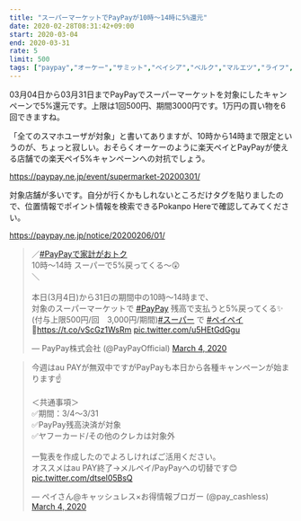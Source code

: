 ```yaml
---
title: "スーパーマーケットでPayPayが10時〜14時に5%還元"
date: 2020-02-28T08:31:42+09:00
start: 2020-03-04
end: 2020-03-31
rate: 5
limit: 500
tags: ["paypay","オーケー","サミット","ベイシア","ベルク","マルエツ","ライフ","東急ストア"]
---
```


03月04日から03月31日までPayPayでスーパーマーケットを対象にしたキャンペーンで5%還元です。上限は1回500円、期間3000円です。1万円の買い物を6回できますね。

「全てのスマホユーザが対象」と書いてありますが、10時から14時まで限定というのが、ちょっと寂しい。おそらくオーケーのように楽天ペイとPayPayが使える店舗での楽天ペイ5%キャンペーンへの対抗でしょう。

https://paypay.ne.jp/event/supermarket-20200301/

対象店舗が多いです。自分が行くかもしれないところだけタグを貼りましたので、位置情報でポイント情報を検索できるPokanpo Hereで確認してみてください。

https://paypay.ne.jp/notice/20200206/01/

<blockquote class="twitter-tweet"><p lang="ja" dir="ltr">／<a href="https://twitter.com/hashtag/PayPay%E3%81%A7%E5%AE%B6%E8%A8%88%E3%81%8C%E3%81%8A%E3%83%88%E3%82%AF?src=hash&amp;ref_src=twsrc%5Etfw">#PayPayで家計がおトク</a><br>10時～14時 スーパーで5%戻ってくる～😲<br>＼<br><br>本日(3月4日)から31日の期間中の10時～14時まで、<br>対象のスーパーマーケットで <a href="https://twitter.com/hashtag/PayPay?src=hash&amp;ref_src=twsrc%5Etfw">#PayPay</a> 残高で支払うと5%戻ってくる✨<br>(付与上限500円/回　3,000円/期間)<a href="https://twitter.com/hashtag/%E3%82%B9%E3%83%BC%E3%83%91%E3%83%BC?src=hash&amp;ref_src=twsrc%5Etfw">#スーパー</a> で <a href="https://twitter.com/hashtag/%E3%83%9A%E3%82%A4%E3%83%9A%E3%82%A4?src=hash&amp;ref_src=twsrc%5Etfw">#ペイペイ</a> 🎵<a href="https://t.co/vScGz1WsRm">https://t.co/vScGz1WsRm</a> <a href="https://t.co/u5HEtGdGgu">pic.twitter.com/u5HEtGdGgu</a></p>&mdash; PayPay株式会社 (@PayPayOfficial) <a href="https://twitter.com/PayPayOfficial/status/1234992021795815425?ref_src=twsrc%5Etfw">March 4, 2020</a></blockquote> <script async src="https://platform.twitter.com/widgets.js" charset="utf-8"></script>

<blockquote class="twitter-tweet"><p lang="ja" dir="ltr">今週はau PAYが無双中ですがPayPayも本日から各種キャンペーンが始まります☝️<br><br>＜共通事項＞<br>✅期間：3/4～3/31<br>✅PayPay残高決済が対象<br>✅ヤフーカード/その他のクレカは対象外<br><br>一覧表を作成したのでよろしければご活用ください。<br>オススメはau PAY終了→メルペイ/PayPayへの切替です😊 <a href="https://t.co/dtsel05BsQ">pic.twitter.com/dtsel05BsQ</a></p>&mdash; ペイさん@キャッシュレス×お得情報ブロガー (@pay_cashless) <a href="https://twitter.com/pay_cashless/status/1234993718798610433?ref_src=twsrc%5Etfw">March 4, 2020</a></blockquote> <script async src="https://platform.twitter.com/widgets.js" charset="utf-8"></script>
